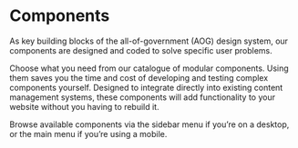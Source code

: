 # Components

As key building blocks of the all-of-government (AOG) design system, our components are designed and coded to solve specific user problems.

Choose what you need from our catalogue of modular components. Using them saves you the time and cost of developing and testing complex components yourself. Designed to integrate directly into existing content management systems, these components will add functionality to your website without you having to rebuild it.

Browse available components via the sidebar menu if you’re on a desktop, or the main menu if you’re using a mobile.
